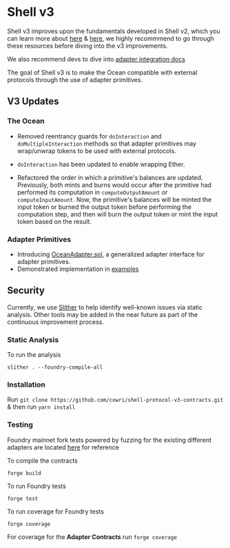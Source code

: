 # Shell v3
Shell v3 improves upon the fundamentals developed in Shell v2, which you can learn more about [here](https://wiki.shellprotocol.io/how-shell-works/the-ocean-accounting-hub) & [here](https://github.com/Shell-Protocol/Shell-Protocol#the-ocean), we highly recommmend to go through these resources before diving into the v3 improvements.

We also recommend devs to dive into [adapter integration docs](https://wiki.shellprotocol.io/getting-started/developers/what-to-build-on-shell#connect-external-protocols-with-shell)

The goal of Shell v3 is to make the Ocean compatible with external protocols through the use of adapter primitives.

## V3 Updates
### The Ocean
- Removed reentrancy guards for `doInteraction` and `doMultipleInteraction` methods so that adapter primitives may wrap/unwrap tokens to be used with external protocols.

- `doInteraction` has been updated to enable wrapping Ether.

- Refactored the order in which a primitive's balances are updated. Previously, both mints and burns would occur after the primitive had performed its computation in `computeOutputAmount` or `computeInputAmount`. Now, the primitive's balances will be minted the input token or burned the output token before performing the computation step, and then will burn the output token or mint the input token based on the result.


### Adapter Primitives
- Introducing [OceanAdapter.sol](https://github.com/cowri/shell-protocol-v3-contracts/blob/main/src/adapters/OceanAdapter.sol), a generalized adapter interface for adapter primitives.
- Demonstrated implementation in [examples](https://github.com/cowri/shell-protocol-v3/tree/main/src/adapters) 

## Security

Currently, we use [Slither](https://github.com/crytic/slither) to help identify well-known issues via static analysis. Other tools may be added in the near future as part of the continuous improvement process.

### Static Analysis

To run the analysis
```shell
slither . --foundry-compile-all

```

### Installation

Run `git clone https://github.com/cowri/shell-protocol-v3-contracts.git` & then run `yarn install`

### Testing
Foundry mainnet fork tests powered by fuzzing for the existing different adapters are located [here](https://github.com/cowri/shell-protocol-v3-contracts/tree/main/src/test/fork) for reference

To compile the contracts
```shell
forge build
```

To run Foundry tests
```shell
forge test
```

To run coverage for Foundry tests
```shell
forge coverage
```

For coverage for the **Adapter Contracts** run `forge coverage`
